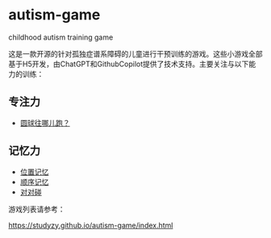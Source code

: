 # autism-game

childhood autism training game

这是一款开源的针对孤独症谱系障碍的儿童进行干预训练的游戏。这些小游戏全部基于H5开发，由ChatGPT和GithubCopilot提供了技术支持。主要关注与以下能力的训练：

## 专注力

* [圆球往哪儿跑？](https://studyzy.github.io/autism-game/interference1.html)

## 记忆力

* [位置记忆](https://studyzy.github.io/autism-game/memory1.html)
* [顺序记忆](https://studyzy.github.io/autism-game/memory2.html)
* [对对碰](https://studyzy.github.io/autism-game/match1.html)

游戏列表请参考：

https://studyzy.github.io/autism-game/index.html
